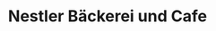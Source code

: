 ---
title: "Nestler Bäckerei und Cafe"
url: /altenberg/nestler-baeckerei-und-cafe/
shop: Bäckerei
---